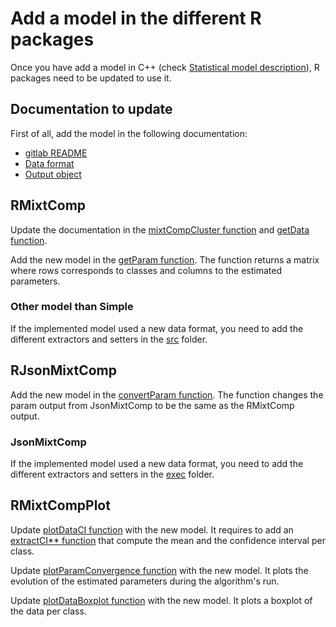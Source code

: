 # Add a model in the different R packages

Once you have add a model in C++ (check [Statistical model description](./howToAddModel.md)), R packages need to be updated to use it.


## Documentation to update
First of all, add the model in the following documentation:

* [gitlab README](../../README.md)
* [Data format](./dataFormat.md)
* [Output object](./objectOutput.md)


## RMixtComp

Update the documentation in the [mixtCompCluster function](../RMixtComp/R/RMixtComp-package.R) and [getData function](../RMixtComp/R/MIXTCOMP_getData.R).

Add the new model in the [getParam function](../RMixtComp/R/MIXTCOMP_getter.R). The function returns a matrix where rows corresponds to classes and columns to the estimated parameters.

### Other model than Simple
If the implemented model used a new data format, you need to add the different extractors and setters in the [src](../RMixtComp/src/) folder.


## RJsonMixtComp

Add the new model in the [convertParam function](../RJsonMixtComp/R/convertJsonRobject.R). The function changes the param output from JsonMixtComp to be the same as the RMixtComp output.

### JsonMixtComp 
If the implemented model used a new data format, you need to add the different extractors and setters in the [exec](../JsonMixtcomp/src/exec/) folder.


## RMixtCompPlot

Update [plotDataCI function](../RMixtCompPlot/R/MIXTCOMP_plotUnivariateDistributions.R) with the new model. It requires to add an [extractCI** function](../RMixtCompPlot/R/MIXTCOMP_extractCIbounds.R) that compute the mean and the confidence interval per class. 

Update [plotParamConvergence function](../RMixtCompPlot/R/MIXTCOMP_plotConvergence.R) with the new model. It plots the evolution of the estimated parameters during the algorithm's run.

Update [plotDataBoxplot function](../RMixtCompPlot/R/MIXTCOMP_plotUnivariateBoxplots.R) with the new model. It plots a boxplot of the data per class.
